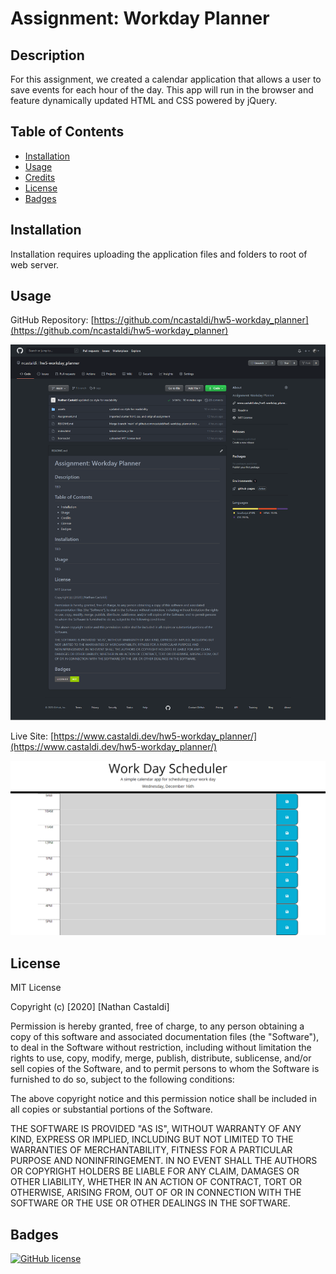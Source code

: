 # Assignment: Workday Planner

## Description 

For this assignment, we created a calendar application that allows a user to save events for each hour of the day. This app will run in the browser and feature dynamically updated HTML and CSS powered by jQuery.

## Table of Contents

* [Installation](#installation)
* [Usage](#usage)
* [Credits](#credits)
* [License](#license)
* [Badges](#badges)


## Installation

Installation requires uploading the application files and folders to root of web server.


## Usage 

GitHub Repository: [https://github.com/ncastaldi/hw5-workday_planner](https://github.com/ncastaldi/hw5-workday_planner)

![Repo Screenshot](./assets/images/reposcreenshot.png)

Live Site: [https://www.castaldi.dev/hw5-workday_planner/](https://www.castaldi.dev/hw5-workday_planner/)

![Site Screenshot](./assets/images/sitescreenshot.png)

## License

MIT License

Copyright (c) [2020] [Nathan Castaldi]

Permission is hereby granted, free of charge, to any person obtaining a copy
of this software and associated documentation files (the "Software"), to deal
in the Software without restriction, including without limitation the rights
to use, copy, modify, merge, publish, distribute, sublicense, and/or sell
copies of the Software, and to permit persons to whom the Software is
furnished to do so, subject to the following conditions:

The above copyright notice and this permission notice shall be included in all
copies or substantial portions of the Software.

THE SOFTWARE IS PROVIDED "AS IS", WITHOUT WARRANTY OF ANY KIND, EXPRESS OR
IMPLIED, INCLUDING BUT NOT LIMITED TO THE WARRANTIES OF MERCHANTABILITY,
FITNESS FOR A PARTICULAR PURPOSE AND NONINFRINGEMENT. IN NO EVENT SHALL THE
AUTHORS OR COPYRIGHT HOLDERS BE LIABLE FOR ANY CLAIM, DAMAGES OR OTHER
LIABILITY, WHETHER IN AN ACTION OF CONTRACT, TORT OR OTHERWISE, ARISING FROM,
OUT OF OR IN CONNECTION WITH THE SOFTWARE OR THE USE OR OTHER DEALINGS IN THE
SOFTWARE.

## Badges

[![GitHub license](https://img.shields.io/github/license/ncastaldi/hw5-workday_planner?style=for-the-badge)](https://github.com/ncastaldi/hw5-workday_planner/blob/main/license.txt)
